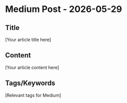 # Medium Post - 2026-05-29

## Title
[Your article title here]

## Content
[Your article content here]

## Tags/Keywords
[Relevant tags for Medium]
